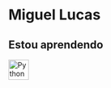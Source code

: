 # Miguel Lucas

## Estou aprendendo

<img src="https://cdn.jsdelivr.net/gh/devicons/devicon/icons/python/python-plain.svg" alt="Python" width="40px"> 
